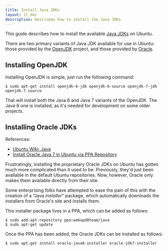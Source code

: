 ```yaml
---
title: Install Java JDKs
layout: it_doc
description: Describes how to install the Java JDKs.
---
```


This guide describes how to install the available [Java JDKs](http://en.wikipedia.org/wiki/Java_Development_Kit) on Ubuntu.

There are two primary variants of Java JDK available for use in Ubuntu: those provided by the [OpenJDK](http://openjdk.java.net/) project, and those provided by [Oracle](http://www.oracle.com/technetwork/java/javase/downloads/index.html).


## Installing OpenJDK

Installing OpenJDK is simple, just run the following command:

    $ sudo apt-get install openjdk-6-jdk openjdk-6-source openjdk-7-jdk openjdk-7-source

That will install both the Java 6 and Java 7 variants of the OpenJDK. The Java 6 one is installed, as it's needed for development on some older projects.


## Installing Oracle JDKs

References:

* [Ubuntu Wiki: Java](https://help.ubuntu.com/community/Java)
* [Install Oracle Java 7 in Ubuntu via PPA Repository](http://www.webupd8.org/2012/01/install-oracle-java-jdk-7-in-ubuntu-via.html)

Frustratingly, installing the proprietary Oracle JDKs on Ubuntu has gotten much more complicated than it used to be. Previously, they'd just been available in the default Ubuntu repositories. Now, however, Oracle only makes them available directly from their site.

Some enterprising folks have attempted to ease the pain of this with the creation of a "Java *installer*" package, which automatically downloads the installers from Oracle's site and installs them.

This installer package lives in a PPA, which can be added as follows:

    $ sudo add-apt-repository ppa:webupd8team/java
    $ sudo apt-get update

Once the PPA has been added, the Oracle JDKs can be installed as follows:

    $ sudo apt-get install oracle-java6-installer oracle-jdk7-installer


